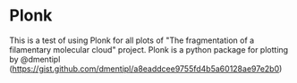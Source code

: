 # Plonk

This is a test of using Plonk for all plots of "The fragmentation of a filamentary molecular cloud" project. Plonk is a python package for plotting by @dmentipl (https://gist.github.com/dmentipl/a8eaddcee9755fd4b5a60128ae97e2b0) 
